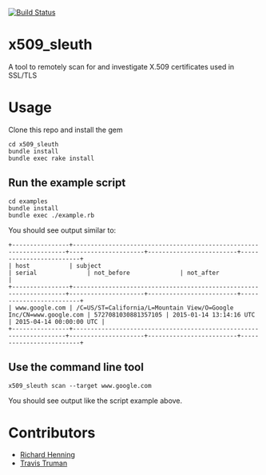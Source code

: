 [![Build Status](https://travis-ci.org/rhenning/x509_sleuth.svg?branch=master)](https://travis-ci.org/rhenning/x509_sleuth)

# x509_sleuth

A tool to remotely scan for and investigate X.509 certificates used in SSL/TLS

# Usage

Clone this repo and install the gem
```
cd x509_sleuth
bundle install
bundle exec rake install
```

## Run the example script

```
cd examples
bundle install
bundle exec ./example.rb
```
You should see output similar to:

```
+----------------+--------------------------------------------------------------------+---------------------+-------------------------+-------------------------+
| host           | subject                                                            | serial              | not_before              | not_after               |
+----------------+--------------------------------------------------------------------+---------------------+-------------------------+-------------------------+
| www.google.com | /C=US/ST=California/L=Mountain View/O=Google Inc/CN=www.google.com | 5727081030881357105 | 2015-01-14 13:14:16 UTC | 2015-04-14 00:00:00 UTC |
+----------------+--------------------------------------------------------------------+---------------------+-------------------------+-------------------------+
```

## Use the command line tool

```
x509_sleuth scan --target www.google.com
```

You should see output like the script example above.

# Contributors

* [Richard Henning](https://github.com/rhenning)
* [Travis Truman](https://github.com/trumant)
